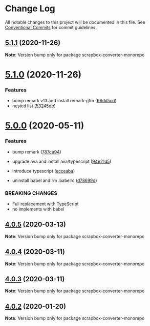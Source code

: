 # Change Log

All notable changes to this project will be documented in this file.
See [Conventional Commits](https://conventionalcommits.org) for commit guidelines.

## [5.1.1](https://github.com/pastak/scrapbox-converter/compare/v5.1.0...v5.1.1) (2020-11-26)

**Note:** Version bump only for package scrapbox-converter-monorepo





# [5.1.0](https://github.com/pastak/scrapbox-converter/compare/v5.0.0...v5.1.0) (2020-11-26)


### Features

* bump remark v13 and install remark-gfm ([66dd5cd](https://github.com/pastak/scrapbox-converter/commit/66dd5cdd4b743dcdc733b047ed9caf9d43f1904d))
* nested list ([53245db](https://github.com/pastak/scrapbox-converter/commit/53245db08792871444ababab290d533eff91a611))





# [5.0.0](https://github.com/pastak/scrapbox-converter/compare/v4.0.5...v5.0.0) (2020-05-11)


### Features

* bump remark ([787ca94](https://github.com/pastak/scrapbox-converter/commit/787ca94ac0a46d8ae4eca9f083e80c95b43ad5ec))
* upgrade ava and install ava/typescript ([94e21d5](https://github.com/pastak/scrapbox-converter/commit/94e21d57bbbee9bf907769fed5599001b0d9fac2))


* introduce typescript ([ecceaba](https://github.com/pastak/scrapbox-converter/commit/ecceabac3882acfbcb3ce4c6861954d5e2a93d95))
* uninstall babel and rm .babelrc ([d78699d](https://github.com/pastak/scrapbox-converter/commit/d78699d1a0e0bc4f3dda44b3d00902cf7fa9e6b5))


### BREAKING CHANGES

* Full replacement with TypeScript
* no implements with babel





## [4.0.5](https://github.com/pastak/scrapbox-converter/compare/v4.0.4...v4.0.5) (2020-03-13)

**Note:** Version bump only for package scrapbox-converter-monorepo





## [4.0.4](https://github.com/pastak/scrapbox-converter/compare/v4.0.3...v4.0.4) (2020-03-11)

**Note:** Version bump only for package scrapbox-converter-monorepo





## [4.0.3](https://github.com/pastak/scrapbox-converter/compare/v4.0.2...v4.0.3) (2020-03-11)

**Note:** Version bump only for package scrapbox-converter-monorepo





## [4.0.2](https://github.com/pastak/scrapbox-converter/compare/v4.0.1...v4.0.2) (2020-01-20)

**Note:** Version bump only for package scrapbox-converter-monorepo
